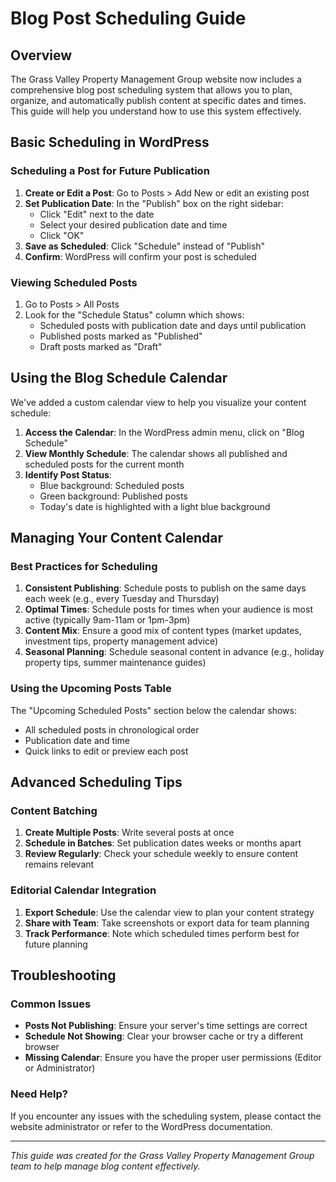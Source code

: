 # Blog Post Scheduling Guide

## Overview

The Grass Valley Property Management Group website now includes a comprehensive blog post scheduling system that allows you to plan, organize, and automatically publish content at specific dates and times. This guide will help you understand how to use this system effectively.

## Basic Scheduling in WordPress

### Scheduling a Post for Future Publication

1. **Create or Edit a Post**: Go to Posts > Add New or edit an existing post
2. **Set Publication Date**: In the "Publish" box on the right sidebar:
   - Click "Edit" next to the date
   - Select your desired publication date and time
   - Click "OK"
3. **Save as Scheduled**: Click "Schedule" instead of "Publish"
4. **Confirm**: WordPress will confirm your post is scheduled

### Viewing Scheduled Posts

1. Go to Posts > All Posts
2. Look for the "Schedule Status" column which shows:
   - Scheduled posts with publication date and days until publication
   - Published posts marked as "Published"
   - Draft posts marked as "Draft"

## Using the Blog Schedule Calendar

We've added a custom calendar view to help you visualize your content schedule:

1. **Access the Calendar**: In the WordPress admin menu, click on "Blog Schedule"
2. **View Monthly Schedule**: The calendar shows all published and scheduled posts for the current month
3. **Identify Post Status**: 
   - Blue background: Scheduled posts
   - Green background: Published posts
   - Today's date is highlighted with a light blue background

## Managing Your Content Calendar

### Best Practices for Scheduling

1. **Consistent Publishing**: Schedule posts to publish on the same days each week (e.g., every Tuesday and Thursday)
2. **Optimal Times**: Schedule posts for times when your audience is most active (typically 9am-11am or 1pm-3pm)
3. **Content Mix**: Ensure a good mix of content types (market updates, investment tips, property management advice)
4. **Seasonal Planning**: Schedule seasonal content in advance (e.g., holiday property tips, summer maintenance guides)

### Using the Upcoming Posts Table

The "Upcoming Scheduled Posts" section below the calendar shows:
- All scheduled posts in chronological order
- Publication date and time
- Quick links to edit or preview each post

## Advanced Scheduling Tips

### Content Batching

1. **Create Multiple Posts**: Write several posts at once
2. **Schedule in Batches**: Set publication dates weeks or months apart
3. **Review Regularly**: Check your schedule weekly to ensure content remains relevant

### Editorial Calendar Integration

1. **Export Schedule**: Use the calendar view to plan your content strategy
2. **Share with Team**: Take screenshots or export data for team planning
3. **Track Performance**: Note which scheduled times perform best for future planning

## Troubleshooting

### Common Issues

- **Posts Not Publishing**: Ensure your server's time settings are correct
- **Schedule Not Showing**: Clear your browser cache or try a different browser
- **Missing Calendar**: Ensure you have the proper user permissions (Editor or Administrator)

### Need Help?

If you encounter any issues with the scheduling system, please contact the website administrator or refer to the WordPress documentation.

---

*This guide was created for the Grass Valley Property Management Group team to help manage blog content effectively.* 